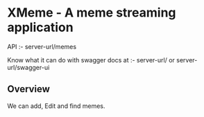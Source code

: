 # XMeme - A meme streaming application

API :- server-url/memes

Know what it can do with swagger docs at :- server-url/ or server-url/swagger-ui 

## Overview  
We can add, Edit and find memes.